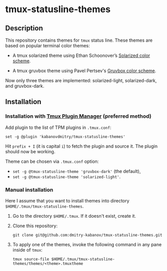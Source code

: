 # tmux-statusline-themes


## Description

This repository contains themes for `tmux` status line. These themes are based
on popular terminal color themes:

-   A tmux solarized theme using Ethan Schoonover’s [Solarized color
    scheme](http://ethanschoonover.com/solarized).

-   A tmux gruvbox theme using Pavel Pertsev's [Gruvbox color
    scheme](https://github.com/morhetz/gruvbox-contrib).

Now only three themes are implemented: solarized-light, solarized-dark, and gruvbox-dark.


## Installation

### Installation with [Tmux Plugin Manager](https://github.com/tmux-plugins/tpm) (preferred method)

Add plugin to the list of TPM plugins in `.tmux.conf`:

    set -g @plugin 'kabanovdmitry/tmux-statusline-themes'

Hit `prefix + I` (it is capital `i`) to fetch the plugin and source it. The
plugin should now be working.

Theme can be chosen via `.tmux.conf` option:

- `set -g @tmux-statusline-theme 'gruvbox-dark'` (the default),
- `set -g @tmux-statusline-theme 'solarized-light'`.

### Manual installation

Here I assume that you want to install themes into directory
`$HOME/.tmux/tmux-statusline-themes`.

1.  Go to the directory `$HOME/.tmux`. If it doesn't exist, create it.

2.  Clone this repository:
    
        git clone git@github.com:dmitry-kabanov/tmux-statusline-themes.git

3.  To apply one of the themes, invoke the following command in any pane inside
    of `tmux`:

        tmux source-file $HOME/.tmux/tmux-statusline-themes/themes/<theme>.tmuxtheme
